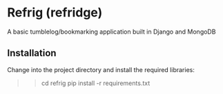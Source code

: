 # Refrig (refridge)

A basic tumblelog/bookmarking application built in Django and MongoDB


## Installation

Change into the project directory and install the required libraries:

>> cd refrig
>> pip install -r requirements.txt